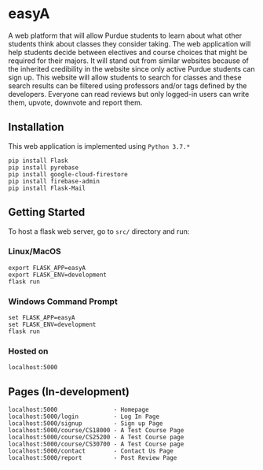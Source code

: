 # easyA

A web platform that will allow Purdue students to learn about what other
students think about classes they consider taking. The web application will help students decide
between electives and course choices that might be required for their majors. It will stand out
from similar websites because of the inherited credibility in the website since only active Purdue
students can sign up. This website will allow students to search for classes and these search
results can be filtered using professors and/or tags defined by the developers. Everyone can read
reviews but only logged-in users can write them, upvote, downvote and report them.

## Installation

This web application is implemented using `Python 3.7.*`
```
pip install Flask
pip install pyrebase
pip install google-cloud-firestore
pip install firebase-admin
pip install Flask-Mail
```

## Getting Started

To host a flask web server, go to `src/` directory and run:
### Linux/MacOS
```
export FLASK_APP=easyA
export FLASK_ENV=development
flask run
```
### Windows Command Prompt
```
set FLASK_APP=easyA
set FLASK_ENV=development
flask run
```

### Hosted on
`localhost:5000`

## Pages (In-development)
```
localhost:5000                - Homepage
localhost:5000/login          - Log In Page
localhost:5000/signup         - Sign up Page
localhost:5000/course/CS18000 - A Test Course Page
localhost:5000/course/CS25200 - A Test Course page
localhost:5000/course/CS30700 - A Test Course page
localhost:5000/contact        - Contact Us Page
localhost:5000/report         - Post Review Page
```
